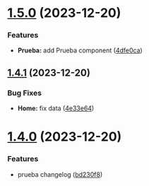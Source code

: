 # [1.5.0](https://github.com/mokadev90/prueba-ci/compare/v1.4.1...v1.5.0) (2023-12-20)


### Features

* **Prueba:** add Prueba component ([4dfe0ca](https://github.com/mokadev90/prueba-ci/commit/4dfe0ca172a8b410857dbcc44ed097d1651d9acf))

## [1.4.1](https://github.com/mokadev90/prueba-ci/compare/v1.4.0...v1.4.1) (2023-12-20)


### Bug Fixes

* **Home:** fix data ([4e33e64](https://github.com/mokadev90/prueba-ci/commit/4e33e646a8239cf34e660bd9f8e24154041ecb48))

# [1.4.0](https://github.com/mokadev90/prueba-ci/compare/v1.3.0...v1.4.0) (2023-12-20)


### Features

* prueba changelog ([bd230f8](https://github.com/mokadev90/prueba-ci/commit/bd230f8dc88496d970957e56f24f255ffa1d0876))
